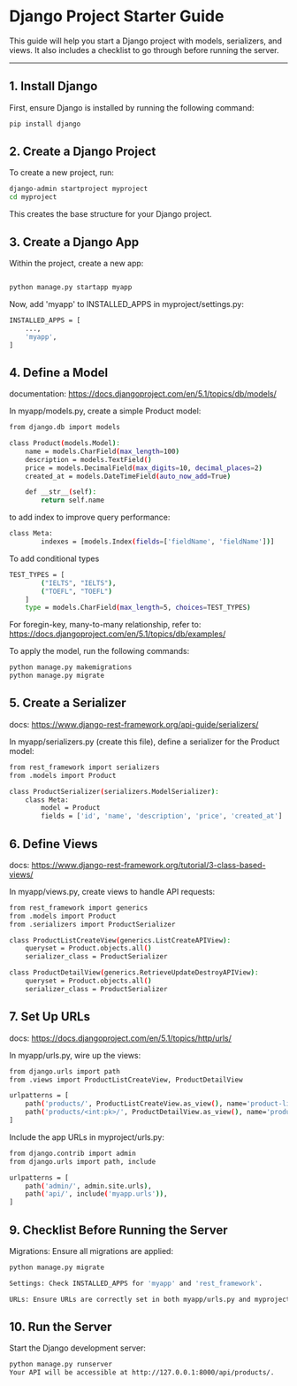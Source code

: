 
# Django Project Starter Guide

This guide will help you start a Django project with models, serializers, and views. It also includes a checklist to go through before running the server.

---

## 1. Install Django

First, ensure Django is installed by running the following command:

```bash
pip install django
```

## 2. Create a Django Project
To create a new project, run:

```bash
django-admin startproject myproject
cd myproject
```

This creates the base structure for your Django project.

## 3. Create a Django App
Within the project, create a new app:

```bash

python manage.py startapp myapp
```

Now, add 'myapp' to INSTALLED_APPS in myproject/settings.py:
```bash
INSTALLED_APPS = [
    ...,
    'myapp',
]
```

## 4. Define a Model

documentation: https://docs.djangoproject.com/en/5.1/topics/db/models/

In myapp/models.py, create a simple Product model:

```bash
from django.db import models

class Product(models.Model):
    name = models.CharField(max_length=100)
    description = models.TextField()
    price = models.DecimalField(max_digits=10, decimal_places=2)
    created_at = models.DateTimeField(auto_now_add=True)

    def __str__(self):
        return self.name
```

to add index to improve query performance:

```bash
class Meta:
        indexes = [models.Index(fields=['fieldName', 'fieldName'])]
```

To add conditional types

```bash
TEST_TYPES = [
        ("IELTS", "IELTS"),
        ("TOEFL", "TOEFL")
    ]
    type = models.CharField(max_length=5, choices=TEST_TYPES)
```

For foregin-key, many-to-many relationship, refer to: https://docs.djangoproject.com/en/5.1/topics/db/examples/ 

To apply the model, run the following commands:

```bash
python manage.py makemigrations
python manage.py migrate
```

## 5. Create a Serializer

docs: https://www.django-rest-framework.org/api-guide/serializers/ 

In myapp/serializers.py (create this file), define a serializer for the Product model:

```bash
from rest_framework import serializers
from .models import Product

class ProductSerializer(serializers.ModelSerializer):
    class Meta:
        model = Product
        fields = ['id', 'name', 'description', 'price', 'created_at']
```

## 6. Define Views

docs: https://www.django-rest-framework.org/tutorial/3-class-based-views/

In myapp/views.py, create views to handle API requests:

```bash
from rest_framework import generics
from .models import Product
from .serializers import ProductSerializer

class ProductListCreateView(generics.ListCreateAPIView):
    queryset = Product.objects.all()
    serializer_class = ProductSerializer

class ProductDetailView(generics.RetrieveUpdateDestroyAPIView):
    queryset = Product.objects.all()
    serializer_class = ProductSerializer
```

## 7. Set Up URLs

docs: https://docs.djangoproject.com/en/5.1/topics/http/urls/

In myapp/urls.py, wire up the views:

```bash
from django.urls import path
from .views import ProductListCreateView, ProductDetailView

urlpatterns = [
    path('products/', ProductListCreateView.as_view(), name='product-list-create'),
    path('products/<int:pk>/', ProductDetailView.as_view(), name='product-detail'),
]

```
Include the app URLs in myproject/urls.py:

```bash
from django.contrib import admin
from django.urls import path, include

urlpatterns = [
    path('admin/', admin.site.urls),
    path('api/', include('myapp.urls')),
]
```

## 9. Checklist Before Running the Server
Migrations: Ensure all migrations are applied:

```bash
python manage.py migrate
```


```bash
Settings: Check INSTALLED_APPS for 'myapp' and 'rest_framework'.

URLs: Ensure URLs are correctly set in both myapp/urls.py and myproject/urls.py.
```

## 10. Run the Server
Start the Django development server:

```bash
python manage.py runserver
Your API will be accessible at http://127.0.0.1:8000/api/products/.
```


